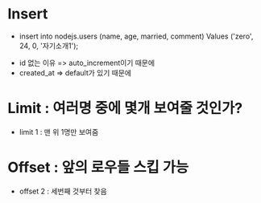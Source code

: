 # Insert
- insert into nodejs.users (name, age, married, comment)
  Values ('zero', 24, 0, '자기소개1');
+ id 없는 이유 => auto_increment이기 때문에
+ created_at => default가 있기 때문에

# Limit : 여러명 중에 몇개 보여줄 것인가?
- limit 1 : 맨 위 1명만 보여줌

# Offset : 앞의 로우들 스킵 가능
- offset 2 : 세번째 것부터 찾음 
